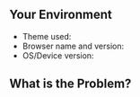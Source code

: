 ## Your Environment
<!--- Include as many relevant details about the environment -->
 * Theme used: 
 * Browser name and version: 
 * OS/Device version: 

## What is the Problem?

<!-- Describe the problem or screenshot -->
